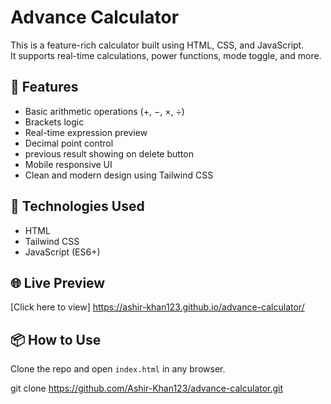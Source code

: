 # Advance Calculator

This is a feature-rich calculator built using HTML, CSS, and JavaScript.  
It supports real-time calculations, power functions, mode toggle, and more.

## 🚀 Features
- Basic arithmetic operations (+, −, ×, ÷)
- Brackets logic
- Real-time expression preview
- Decimal point control
- previous result showing on delete button
- Mobile responsive UI
- Clean and modern design using Tailwind CSS

## 📂 Technologies Used
- HTML
- Tailwind CSS
- JavaScript (ES6+)

## 🌐 Live Preview
[Click here to view] https://ashir-khan123.github.io/advance-calculator/

## 📦 How to Use
Clone the repo and open `index.html` in any browser.

git clone https://github.com/Ashir-Khan123/advance-calculator.git
